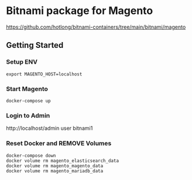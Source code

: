 Bitnami package for Magento
===

https://github.com/hotlong/bitnami-containers/tree/main/bitnami/magento

## Getting Started

### Setup ENV

```shell
export MAGENTO_HOST=localhost
```

### Start Magento

```shell
docker-compose up
```

### Login to Admin

http://localhost/admin
user
bitnami1


### Reset Docker and REMOVE Volumes

```shell
docker-compose down
docker volume rm magento_elasticsearch_data
docker volume rm magento_magento_data
docker volume rm magento_mariadb_data
```